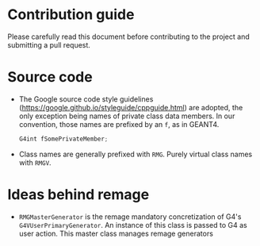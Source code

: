 # Contribution guide

Please carefully read this document before contributing to the project and
submitting a pull request.

# Source code

- The Google source code style guidelines
  (https://google.github.io/styleguide/cppguide.html) are adopted, the only
  exception being names of private class data members. In our convention, those
  names are prefixed by an `f`, as in GEANT4.
  ```cpp
  G4int fSomePrivateMember;
  ```

- Class names are generally prefixed with `RMG`. Purely virtual class names
  with `RMGV`.

# Ideas behind remage

- `RMGMasterGenerator` is the remage mandatory concretization of G4's
  `G4VUserPrimaryGenerator`. An instance of this class is passed to G4 as user
  action. This master class manages remage generators

